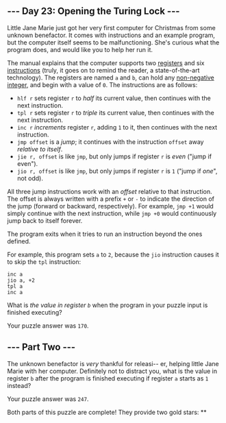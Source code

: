 
## --- Day 23: Opening the Turing Lock ---

Little Jane Marie just got her very first computer for Christmas from some unknown benefactor. It comes with instructions and an example program, but the computer itself seems to be malfunctioning. She's curious what the program does, and would like you to help her run it.

The manual explains that the computer supports two [registers](https://en.wikipedia.org/wiki/Processor_register) and six [instructions](https://en.wikipedia.org/wiki/Instruction_set) (truly, it goes on to remind the reader, a state-of-the-art technology). The registers are named `a` and `b`, can hold any [non-negative integer](https://en.wikipedia.org/wiki/Natural_number), and begin with a value of `0`. The instructions are as follows:

* `hlf r` sets register `r` to *half* its current value, then continues with the next instruction.
* `tpl r` sets register `r` to *triple* its current value, then continues with the next instruction.
* `inc r` *increments* register `r`, adding `1` to it, then continues with the next instruction.
* `jmp offset` is a *jump*; it continues with the instruction `offset` away *relative to itself*.
* `jie r, offset` is like `jmp`, but only jumps if register `r` is *even* ("jump if even").
* `jio r, offset` is like `jmp`, but only jumps if register `r` is `1` ("jump if *one*", not odd).

All three jump instructions work with an *offset* relative to that instruction. The offset is always written with a prefix `+` or `-` to indicate the direction of the jump (forward or backward, respectively). For example, `jmp +1` would simply continue with the next instruction, while `jmp +0` would continuously jump back to itself forever.

The program exits when it tries to run an instruction beyond the ones defined.

For example, this program sets `a` to `2`, because the `jio` instruction causes it to skip the `tpl` instruction:

```
inc a
jio a, +2
tpl a
inc a

```

What is *the value in register `b`* when the program in your puzzle input is finished executing?

Your puzzle answer was `170`.

## --- Part Two ---

The unknown benefactor is *very* thankful for releasi-- er, helping little Jane Marie with her computer. Definitely not to distract you, what is the value in register `b` after the program is finished executing if register `a` starts as `1` instead?

Your puzzle answer was `247`.

Both parts of this puzzle are complete! They provide two gold stars: \*\*

